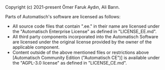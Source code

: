 Copyright (c) 2021-present Ömer Faruk Aydın, Ali Barın.

Parts of Automatisch's software are licensed as follows:

- All source code files that contain ".ee." in their name are licensed under the "Automatisch Enterprise License" as defined in "LICENSE_EE.md".
- All third party components incorporated into the Automatisch Software are licensed under the original license provided by the owner of the applicable component.
- Content outside of the above mentioned files or restrictions above [Automatisch Community Edition ("Automatisch CE")] is available under the "AGPL-3.0 license" as defined in "LICENSE_CE.md".
